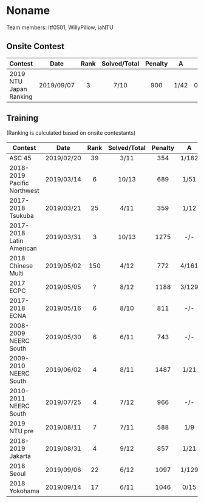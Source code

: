 Noname
================

Team members: ltf0501, WillyPillow, iaNTU

## Onsite Contest
| Contest                          | Date          | Rank | Solved/Total | Penalty | A | B | C | D | E | F | G | H | I | J | K | L | M |
|----------------------------------|:-------------:|:----:|:------------:|:-------:|:-:|:-:|:-:|:-:|:-:|:-:|:-:|:-:|:-:|:-:|:-:|:-:|:-:|
| 2019 NTU Japan Ranking                         | 2019/09/07          | 3 | 7/10 | 900 | 1/42 | 0/79 | 5/198 | 0/200 | 0/73 | 1/58 | 1/- | -/- | 0/110 | -/- | x | x | x |

## Training
(Ranking is calculated based on onsite contestants)

| Contest                          | Date          | Rank | Solved/Total | Penalty | A | B | C | D | E | F | G | H | I | J | K | L | M |
|----------------------------------|:-------------:|:----:|:------------:|:-------:|:-:|:-:|:-:|:-:|:-:|:-:|:-:|:-:|:-:|:-:|:-:|:-:|:-:|
| ASC 45                          | 2019/02/20          | 39 | 3/11 | 354 | 1/182 | 7/- | -/- | 3/57 | -/- | 1/75 | -/- | -/- | -/- | -/- | -/- | x | x |
| 2018-2019 Pacific Northwest                          | 2019/03/14          | 6 | 10/13 | 689 | 1/51 | 1/41 | 1/71 | 1/132 | -/- | 1/197 | 1/16 | 1/24 | 3/- | 1/6 | 1/117 | 1/44 | -/- |
| 2017-2018 Tsukuba                         | 2019/03/21          | 25 | 4/11 | 359 | 1/12 | 1/102 | 1/54 | -/- | 3/- | 3/- | -/- | -/- | 1/191 | -/- | -/- | x | x |
| 2017-2018 Latin American                          | 2019/03/31          | 3 | 10/13 | 1275 | -/- | 1/97 | 3/37 | -/- | 1/70 | 1/81 | 1/200 | 1/74 | 1/132 | 1/46 | 1/225 | 1/283 | 2/- |
| 2018 Chinese Multi                          | 2019/05/02          | 150 | 4/12 | 772 | 4/161 | 6/238 | -/- | 2/181 | 1/12 | -/- | -/- | -/- | -/- | 9/- | -/- | -/- | x |
| 2017 ECPC                          | 2019/05/05          | ? | 8/12 | 1188 | 3/129 | -/- | -/- | 2/244 | 1/282 | 1/181 | 4/65 | 2/- | -/- | 1/135 | 1/9 | 2/3 | x |
| 2017-2018 ECNA                          | 2019/05/16          | 6 | 8/10 | 811 | -/- | 1/252 | 1/14 | 1/46 | 1/85 | 1/112 | 1/42 | 1/20 | -/- | 7/120 | x | x | x |
| 2008-2009 NEERC South                          | 2019/05/30          | 6 | 6/11 | 743 | -/- | 1/217 | 3/54 | -/- | 3/189 | 1/25 | 1/25 | -/- | -/- | -/- | 1/153 | x | x |
| 2009-2010 NEERC South                          | 2019/06/02          | 4 | 8/11 | 1487 | 1/21 | 2/- | 5/234 | 6/256 | 1/- | 1/171 | 1/57 | 2/78 | -/- | 2/142 | 2/288 | x | x |
| 2010-2011 NEERC South                          | 2019/07/25          | 4 | 7/12 | 966 | -/- | 1/11 | 1/240 | 2/158 | 1/86 | 1/78 | 4/138 | -/- | -/- | 1/175 | -/- | -/- | x |
| 2019 NTU pre                          | 2019/08/11          | 7 | 7/11 | 588 | 1/9 | 0/- | 5/- | 6/- | 0/6 | 0/- | 2/45 | 0/38 | 0/21 | 0/111 | 4/218 | x | x |
| 2018-2019 Jakarta                          | 2019/08/31          | 4 | 9/12 | 857 | 1/21 | 0/- | 5/- | 0/57 | 1/- | 2/289 | 0/76 | 0/115 | 0/13 | 0/30 | 0/148 | 0/48 | x |
| 2018 Seoul                          | 2019/09/06          | 22 | 6/12 | 1097 | 1/129 | 0/- | 1/- | 0/5 | 1/- | 4/247 | 0/197 | 0/- | 0/- | 2/92 | 1/- | 1/267 | x |
| 2018 Yokohama                          | 2019/09/14          | 17 | 6/11 | 1046 | 0/15 | 2/81 | 2/106 | 1/279 | -/- | -/- | 2/161 | -/- | -/- | -/- | 2/224 | x | x |

